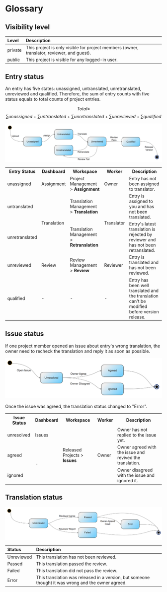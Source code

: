 # Glossary

<!-- toc -->

## Visibility level

|Level|Description|
| :--- | :--- |
|private|This project is only visible for project members (owner, translator, reviewer, and guest). |
|public|This project is visible for any logged-in user. |


## Entry status

<span id='entry-status'></span>

An entry has five states: unassigned, untranslated, unretranslated, unreviewed and qualified.
Therefore, the sum of entry counts with five status equals to total counts of project entries.

$$ Total = $$
$$ \sum unassigned + \sum untranslated + \sum unretranslated + \sum unreviewed + \sum qualified $$

![](/assets/entry_status.png)

<table>
  <tr>
    <th>Entry Status</th>
    <th>Dashboard</th>
    <th>Workspace</th>
    <th>Worker</th>
    <th>Description</th>
  </tr>
  <tr>
    <td>unassigned</td>
    <td>Assignment</td>
    <td>Project Management &gt; <b>Assignment</b></td>
    <td>Owner</td>
    <td>Entry has not been assigned to translator.</td>
  </tr>
  <tr>
    <td>untranslated</td>
    <td rowspan="2">Translation</td>
    <td>Translation Management &gt; <b>Translation</b></td>
    <td rowspan="2">Translator</td>
    <td>Entry is assigned to you and has not been translated.</td>
  </tr>
  <tr>
    <td>unretranslated</td>
    <td>Translation Management &gt; <b>Retranslation</b></td>
    <td>Entry's latest translation is rejected by reviewer and has not been retranslated.</td>
  </tr>
  <tr>
    <td>unreviewed</td>
    <td>Review</td>
    <td>Review Management &gt; <b>Review</b> </td>
    <td>Reviewer</td>
    <td>Entry is translated and has not been reviewed. </td>
  </tr>
  <tr>
    <td>qualified</td>
    <td>-</td>
    <td>-</td>
    <td>-</td>
    <td>Entry has been well translated and the translation can't be modified before version release.</td>
  </tr>
</table>

## Issue status

<span id='issue-status'></span>

If one project member opened an issue about entry's wrong translation, the owner need to recheck the translation and reply it as soon as possible.

![](/assets/issue_status.png)

Once the issue was agreed, the translation status changed to "Error".

<table>
  <tr>
    <th>Issue Status</th>
    <th>Dashboard</th>
    <th>Workspace</th>
    <th>Worker</th>
    <th>Description</th>
  </tr>
  <tr>
    <td>unresolved</td>
    <td>Issues</td>
    <td rowspan="3">Released Projects &gt; <b>Issues</b> </td>
    <td rowspan="3">Owner</td>
    <td>Owner has not replied to the issue yet.</td>
  </tr>
  <tr>
    <td>agreed</td>
    <td rowspan="2">-</td>
    <td>Owner agreed with the issue and revived the translation.</td>
  </tr>
  <tr>
    <td>ignored</td>
    <td>Owner disagreed with the issue and ignored it.</td>
  </tr>
</table>

## Translation status

<span id='translation-status'></span>

![](/assets/translation_status.png)

| Status | Description |
| :--- | :--- |
| Unreviewed | This translation has not been reviewed. |
| Passed | This translation passed the review. |
| Failed | This translation did not pass the review. |
| Error | This translation was released in a version, but someone thought it was wrong and the owner agreed. |


